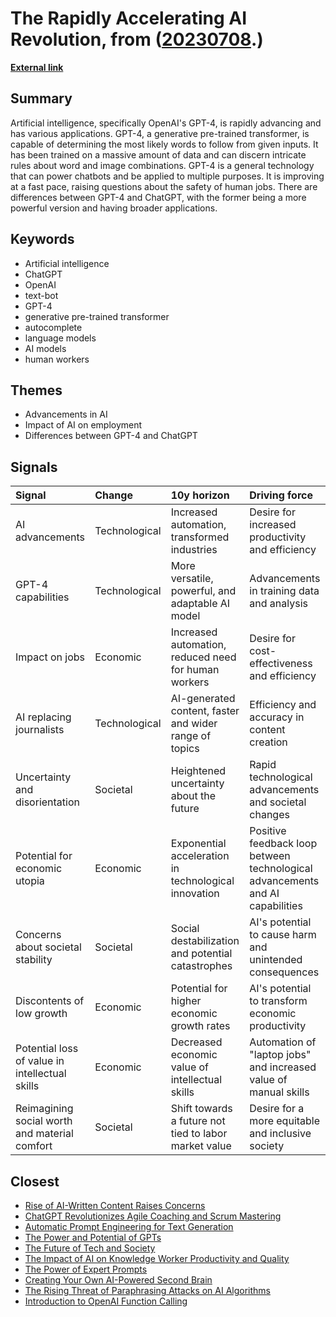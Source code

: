 # __The Rapidly Accelerating AI Revolution__, from ([20230708](https://kghosh.substack.com/p/20230708).)

__[External link](https://nymag.com/intelligencer/2023/03/gpt-4-chat-gpt-ai-jobs.html)__



## Summary

Artificial intelligence, specifically OpenAI's GPT-4, is rapidly advancing and has various applications. GPT-4, a generative pre-trained transformer, is capable of determining the most likely words to follow from given inputs. It has been trained on a massive amount of data and can discern intricate rules about word and image combinations. GPT-4 is a general technology that can power chatbots and be applied to multiple purposes. It is improving at a fast pace, raising questions about the safety of human jobs. There are differences between GPT-4 and ChatGPT, with the former being a more powerful version and having broader applications.

## Keywords

* Artificial intelligence
* ChatGPT
* OpenAI
* text-bot
* GPT-4
* generative pre-trained transformer
* autocomplete
* language models
* AI models
* human workers

## Themes

* Advancements in AI
* Impact of AI on employment
* Differences between GPT-4 and ChatGPT

## Signals

| Signal                                         | Change        | 10y horizon                                            | Driving force                                                                 |
|:-----------------------------------------------|:--------------|:-------------------------------------------------------|:------------------------------------------------------------------------------|
| AI advancements                                | Technological | Increased automation, transformed industries           | Desire for increased productivity and efficiency                              |
| GPT-4 capabilities                             | Technological | More versatile, powerful, and adaptable AI model       | Advancements in training data and analysis                                    |
| Impact on jobs                                 | Economic      | Increased automation, reduced need for human workers   | Desire for cost-effectiveness and efficiency                                  |
| AI replacing journalists                       | Technological | AI-generated content, faster and wider range of topics | Efficiency and accuracy in content creation                                   |
| Uncertainty and disorientation                 | Societal      | Heightened uncertainty about the future                | Rapid technological advancements and societal changes                         |
| Potential for economic utopia                  | Economic      | Exponential acceleration in technological innovation   | Positive feedback loop between technological advancements and AI capabilities |
| Concerns about societal stability              | Societal      | Social destabilization and potential catastrophes      | AI's potential to cause harm and unintended consequences                      |
| Discontents of low growth                      | Economic      | Potential for higher economic growth rates             | AI's potential to transform economic productivity                             |
| Potential loss of value in intellectual skills | Economic      | Decreased economic value of intellectual skills        | Automation of "laptop jobs" and increased value of manual skills              |
| Reimagining social worth and material comfort  | Societal      | Shift towards a future not tied to labor market value  | Desire for a more equitable and inclusive society                             |

## Closest

* [Rise of AI-Written Content Raises Concerns](dcb77b655838bfb2e77e5440c5b3a3b5)
* [ChatGPT Revolutionizes Agile Coaching and Scrum Mastering](30b8049b120d57889e375ced1e2a9bf4)
* [Automatic Prompt Engineering for Text Generation](09d37049c6b177cf582fdd0b213f9536)
* [The Power and Potential of GPTs](a7a5e8b41b65f1390a0098e577dbea46)
* [The Future of Tech and Society](074f7e40545f4b8edc9bdefa00b02f7b)
* [The Impact of AI on Knowledge Worker Productivity and Quality](c63bd059cb529b72b00ecbdcd2f85268)
* [The Power of Expert Prompts](52ec2cf0aebdc7af56249f1702652ebe)
* [Creating Your Own AI-Powered Second Brain](b37c215f9aa0336c774381f68e795d5c)
* [The Rising Threat of Paraphrasing Attacks on AI Algorithms](e1fbb09ec5e66a8a6d4eff2126eefb40)
* [Introduction to OpenAI Function Calling](72b08d7579b6d295c27f039d6ee5a01d)